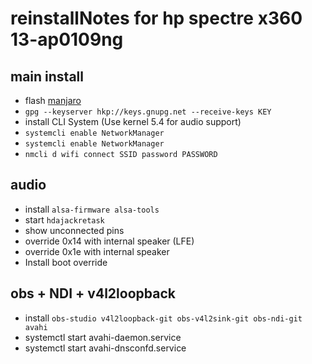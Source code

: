 # reinstallNotes for hp spectre x360 13-ap0109ng

## main install
- flash [manjaro](https://manjaro.org/downloads/official/architect/)
- `gpg --keyserver hkp://keys.gnupg.net --receive-keys KEY`
- install CLI System (Use kernel 5.4 for audio support)
- `systemcli enable NetworkManager`
- `systemcli enable NetworkManager`
- `nmcli d wifi connect SSID password PASSWORD`

## audio
- install `alsa-firmware alsa-tools`
- start `hdajackretask`
- show unconnected pins
- override 0x14 with internal speaker (LFE)
- override 0x1e with internal speaker
- Install boot override

## obs + NDI + v4l2loopback
- install `obs-studio v4l2loopback-git obs-v4l2sink-git obs-ndi-git avahi`
- systemctl start avahi-daemon.service
- systemctl start avahi-dnsconfd.service

